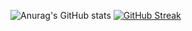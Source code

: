 ![Anurag's GitHub stats](https://github-readme-stats.vercel.app/api?username=KieranRobson&theme=OneDarkshow_icons=true)
[![GitHub Streak](https://github-readme-streak-stats.herokuapp.com/?user=KieranRobson)](https://git.io/streak-stats)

